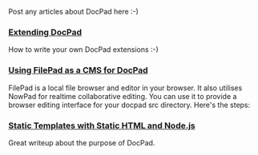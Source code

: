 Post any articles about DocPad here :-)

### [Extending DocPad](https://github.com/balupton/docpad/wiki/Extending)

How to write your own DocPad extensions :-)

### [Using FilePad as a CMS for DocPad](https://github.com/balupton/docpad/wiki/Tutorial:-Using-with-FilePad)

FilePad is a local file browser and editor in your browser. It also utilises NowPad for realtime collaborative editing. You can use it to provide a browser editing interface for your docpad src directory. Here's the steps:

### [Static Templates with Static HTML and Node.js](http://htmlui.com/blog/2011-08-01-site-templates-with-static-html-nodejs.html)

Great writeup about the purpose of DocPad.
